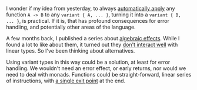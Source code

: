 I wonder if my idea from yesterday, to always
[automatically apply](/daily/2025-03-20) any function `A -> B` to any
`variant { A, ... }`, turning it into a `variant { B, ... }`, is practical. If
it is, that has profound consequences for error handling, and potentially other
areas of the language.

A few months back, I published a series about
[algebraic effects](/daily/2024-12-10). While I found a lot to like about them,
it turned out they [don't interact well](/daily/2024-12-24) with linear types.
So I've been thinking about alternatives.

Using variant types in this way could be a solution, at least for error
handling. We wouldn't need an error effect, or early returns, nor would we need
to deal with monads. Functions could be straight-forward, linear series of
instructions, with [a single exit point](/daily/2024-08-26) at the end.
